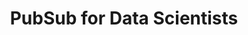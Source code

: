 ---
title: "PubSub for Data Scientists"
slug: "pubsub-for-data-scientists"
draft: false
event_date: "2023-10-03"
image: "img/resources/webinars/pubsub-for-newbies.webp"
name: "PubSub for Data Scientists"
description: "Pubsub is a powerful tool for building real-time data products. However, it can be complex and intimidating for data scientists who are new to the concept. This tutorial will demystify pubsub and show you how to use Ensign to easily integrate pubsub into your data science projects."
events: ['Webinar']
registration_link:
call_to_action:
video_link: https://www.youtube.com/embed/JqqfDJdMXdA?si=c2Sdak9CsaHa7o1-
audio_link:
categories: ['Video']
presenters: ['Patrick Deziel', 'Rebecca Bilbro']
topics: ['PubSub', 'Data Science']
aliases: /resources/pubsub-for-data-scientists
---